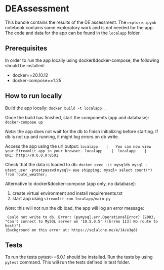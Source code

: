 # DEAssessment

This bundle contains the results of the DE assessment.
The `explore.ipynb` notebook contains some exploratory work and is not needed for the app.
The code and data for the app can be found in the `localapp` folder.

## Prerequisites
In order to run the app locally using docker&docker-compose, the following should be installed:
 - docker==20.10.12
 - docker-compose==1.25


## How to run locally

Build the app locally:
`docker build -t localapp .`

Once the build has finished, start the components (app and database):
`docker-compose up`

_Note_: the app does not wait for the db to finish initializing before starting. If db is not up and running, it might log errors on db write.

Access the app using the url output:
`
localapp    |   You can now view your Streamlit app in your browser.
localapp    | 
localapp    |   URL: http://0.0.0.0:8501
`

Check that the data is loaded to db:
`docker exec -it mysqldb mysql -utest_user -ptestpasswd`
`mysql> use shipping;
 mysql> select count(*) from route_weather;`


Alternative to docker&docker-compose (app only, no database):

1. create virtual environment and install requirements.txt
2. start app using `streamlit run localapp/main.py`

_Note_: this will not run the db load, the app will log an error message:
```
 Could not write to db. Error: (pymysql.err.OperationalError) (2003, "Can't connect to MySQL server on '10.5.0.5' ([Errno 113] No route to host)")
(Background on this error at: https://sqlalche.me/e/14/e3q8)

```

## Tests

To run the tests pytest==6.0.1 should be installed.
Run the tests by using `pytest` command. This will run the tests defined in test folder.